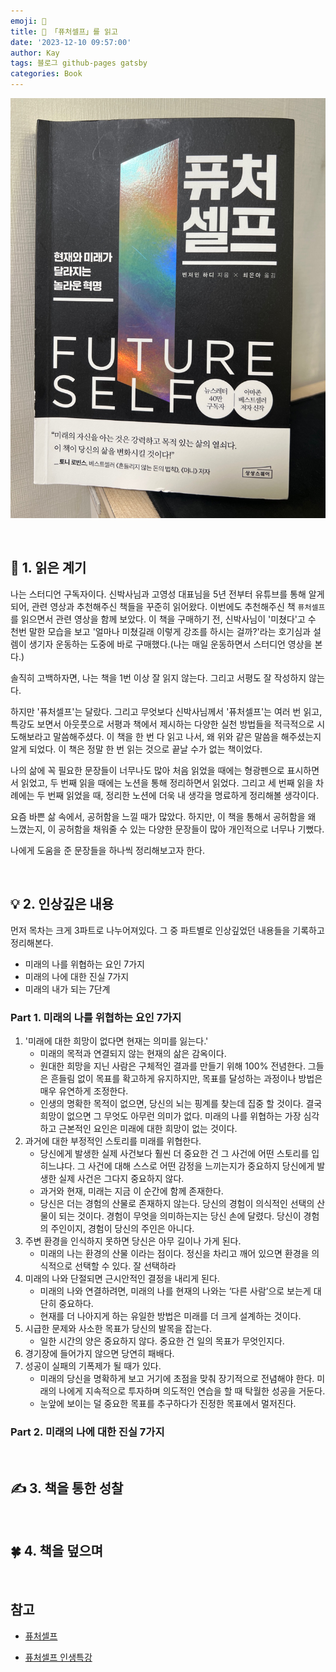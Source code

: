 ```yaml
---
emoji: 📕
title: 📕 「퓨처셀프」를 읽고
date: '2023-12-10 09:57:00'
author: Kay
tags: 블로그 github-pages gatsby
categories: Book
---
```


![book](book-1.jpeg)

<br>

## 🌈 1. 읽은 계기

나는 스터디언 구독자이다. 신박사님과 고영성 대표님을 5년 전부터 유튜브를 통해 알게 되어, 관련 영상과 추천해주신 책들을 꾸준히 읽어왔다.
이번에도 추천해주신 책 `퓨처셀프`를 읽으면서 관련 영상을 함께 보았다. 이 책을 구매하기 전, 신박사님이 '미쳤다'고 수 천번 말한 모습을 보고 '얼마나 미쳤길래 이렇게 강조를 하시는 걸까?'라는 호기심과 설렘이 생기자 운동하는 도중에 바로 구매했다.(나는 매일 운동하면서 스터디언 영상을 본다.)

솔직히 고백하자면, 나는 책을 1번 이상 잘 읽지 않는다. 그리고 서평도 잘 작성하지 않는다.

하지만 '퓨처셀프'는 달랐다. 그리고 무엇보다 신박사님께서 '퓨처셀프'는 여러 번 읽고, 특강도 보면서 아웃풋으로 서평과 책에서 제시하는 다양한 실천 방법들을 적극적으로 시도해보라고 말씀해주셨다. 이 책을 한 번 다 읽고 나서, 왜 위와 같은 말씀을 해주셨는지 알게 되었다. 이 책은 정말 한 번 읽는 것으로 끝날 수가 없는 책이었다.

나의 삶에 꼭 필요한 문장들이 너무나도 많아 처음 읽었을 때에는 형광펜으로 표시하면서 읽었고, 두 번째 읽을 때에는 노션을 통해 정리하면서 읽었다. 그리고 세 번째 읽을 차례에는 두 번째 읽었을 때, 정리한 노션에 더욱 내 생각을 명료하게 정리해볼 생각이다.

요즘 바쁜 삶 속에서, 공허함을 느낄 때가 많았다. 하지만, 이 책을 통해서 공허함을 왜 느꼈는지, 이 공허함을 채워줄 수 있는 다양한 문장들이 많아 개인적으로 너무나 기뻤다.

나에게 도움을 준 문장들을 하나씩 정리해보고자 한다.

<br>

## 💡 2. 인상깊은 내용

먼저 목차는 크게 3파트로 나누어져있다. 그 중 파트별로 인상깊었던 내용들을 기록하고 정리해본다.

- 미래의 나를 위협하는 요인 7가지
- 미래의 나에 대한 진실 7가지
- 미래의 내가 되는 7단계

### Part 1. 미래의 나를 위협하는 요인 7가지

1. '미래에 대한 희망이 없다면 현재는 의미를 잃는다.'
   - 미래의 목적과 연결되지 않는 현재의 삶은 감옥이다.
   - 원대한 희망을 지닌 사람은 구체적인 결과를 만들기 위해 100% 전념한다. 그들은 흔들림 없이 목표를 확고하게 유지하지만, 목표를 달성하는 과정이나 방법은 매우 유연하게 조정한다.
   - 인생의 명확한 목적이 없으면, 당신의 뇌는 핑계를 찾는데 집중 할 것이다. 결국 희망이 없으면 그 무엇도 아무런 의미가 없다. 미래의 나를 위협하는 가장 심각하고 근본적인 요인은 미래에 대한 희망이 없는 것이다.
2. 과거에 대한 부정적인 스토리를 미래를 위협한다.
   - 당신에게 발생한 실제 사건보다 훨씬 더 중요한 건 그 사건에 어떤 스토리를 입히느냐다. 그 사건에 대해 스스로 어떤 감정을 느끼는지가 중요하지 당신에게 발생한 실제 사건은 그다지 중요하지 않다.
   - 과거와 현재, 미래는 지금 이 순간에 함께 존재한다.
   - 당신은 더는 경험의 산물로 존재하지 않는다. 당신의 경험이 의식적인 선택의 산물이 되는 것이다. 경험이 무엇을 의미하는지는 당신 손에 달렸다. 당신이 경험의 주인이지, 경험이 당신의 주인은 아니다.
3. 주변 환경을 인식하지 못하면 당신은 아무 길이나 가게 된다.
   - 미래의 나는 환경의 산물 이라는 점이다. 정신을 차리고 깨어 있으면 환경을 의식적으로 선택할 수 있다. 잘 선택하라
4. 미래의 나와 단절되면 근시안적인 결정을 내리게 된다.
   - 미래의 나와 연결하려면, 미래의 나를 현재의 나와는 ‘다른 사람’으로 보는게 대단히 중요하다.
   - 현재를 더 나아지게 하는 유일한 방법은 미래를 더 크게 설계하는 것이다.
5. 시급한 문제와 사소한 목표가 당신의 발목을 잡는다.
   - 일한 시간의 양은 중요하지 않다. 중요한 건 일의 목표가 무엇인지다.
6. 경기장에 들어가지 않으면 당연히 패배다.
7. 성공이 실패의 기폭제가 될 때가 있다.
   - 미래의 당신을 명확하게 보고 거기에 초점을 맞춰 장기적으로 전념해야 한다. 미래의 나에게 지속적으로 투자하며 의도적인 연습을 할 때 탁월한 성공을 거둔다.
   - 눈앞에 보이는 덜 중요한 목표를 추구하다가 진정한 목표에서 멀저진다.

### Part 2. 미래의 나에 대한 진실 7가지

<br>

## ✍️ 3. 책을 통한 성찰

<br>

## 🍀 4. 책을 덮으며

<br>

## 참고

- [퓨처셀프](https://www.aladin.co.kr/shop/wproduct.aspx?isbn=K342935366?utm_source=search_ad&utm_medium=google&utm_campaign=nov_bestbook&gad_source=1&gclid=CjwKCAiAvdCrBhBREiwAX6-6UnvcembocUDCmmmkU4OZRzdhFWYXzwSv0fQn3z9f1PQEHn80LrI_6xoCyXEQAvD_BwE)

- [퓨처셀프 인생특강](https://www.youtube.com/watch?v=ZJVZzedpBok&list=PL0-BdeW3LQFPVAcudbw-tt7MeSRdPfMSa)

```toc

```
